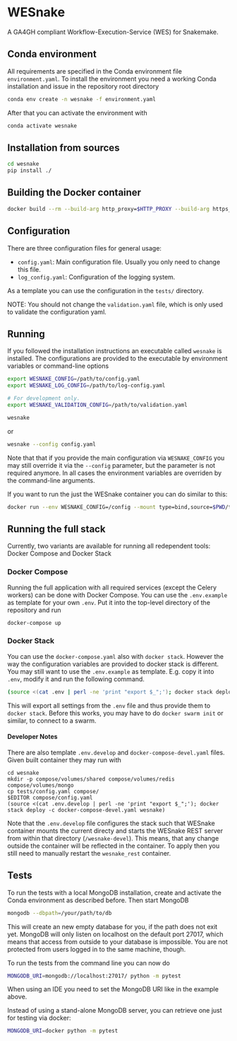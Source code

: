 # WESnake

A GA4GH compliant Workflow-Execution-Service (WES) for Snakemake.

## Conda environment

All requirements are specified in the Conda environment file `environment.yaml`. To install the environment you need a working Conda installation and issue in the repository root directory

```bash
conda env create -n wesnake -f environment.yaml
```

After that you can activate the environment with

```bash
conda activate wesnake
```

## Installation from sources

```bash
cd wesnake
pip install ./
```

## Building the Docker container

```bash
docker build --rm --build-arg http_proxy=$HTTP_PROXY --build-arg https_proxy=$HTTPS_PROXY -t wesnake:$version ./
```

## Configuration

There are three configuration files for general usage:

  * `config.yaml`: Main configuration file. Usually you only need to change this file.
  * `log_config.yaml`: Configuration of the logging system. 

As a template you can use the configuration in the `tests/` directory.

NOTE: You should not change the `validation.yaml` file, which is only used to validate the configuration yaml.

## Running

If you followed the installation instructions an executable called `wesnake` is installed. The configurations are provided to the executable by environment variables or command-line options

```bash
export WESNAKE_CONFIG=/path/to/config.yaml
export WESNAKE_LOG_CONFIG=/path/to/log-config.yaml

# For development only.
export WESNAKE_VALIDATION_CONFIG=/path/to/validation.yaml

wesnake
```

or

```bash
wesnake --config config.yaml
```

Note that that if you provide the main configuration via `WESNAKE_CONFIG` you may still override it via the `--config` parameter, but the parameter is not required anymore. In all cases the environment variables are overriden by the command-line arguments.

If you want to run the just the WESnake container you can do similar to this:

```bash
docker run --env WESNAKE_CONFIG=/config --mount type=bind,source=$PWD/tests/config.yaml,target=/config.yaml --rm wesnake:$version
```

## Running the full stack

Currently, two variants are available for running all redependent tools: Docker Compose and Docker Stack

### Docker Compose

Running the full application with all required services (except the Celery workers) can be done with Docker Compose. You can use the `.env.example` as template for your own `.env`. Put it into the top-level directory of the repository and run

```bash
docker-compose up
```

### Docker Stack

You can use the `docker-compose.yaml` also with `docker stack`. However the way the configuration variables are provided to docker stack is different. You may still want to use the `.env.example` as template. E.g. copy it into `.env`, modify it and run the following command.

```bash
(source <(cat .env | perl -ne 'print "export $_";'); docker stack deploy -c docker-compose.yaml wesnake)
```

This will export all settings from the `.env` file and thus provide them to `docker stack`. Before this works, you may have to do `docker swarm init` or similar, to connect to a swarm.

#### Developer Notes

There are also template `.env.develop` and `docker-compose-devel.yaml` files. Given built container they may run with

```
cd wesnake
mkdir -p compose/volumes/shared compose/volumes/redis compose/volumes/mongo
cp tests/config.yaml compose/
$EDITOR compose/config.yaml
(source <(cat .env.develop | perl -ne 'print "export $_";'); docker stack deploy -c docker-compose-devel.yaml wesnake)
```

Note that the `.env.develop` file configures the stack such that WESnake container mounts the current directy and starts the WESnake REST server from within that directory (`/wesnake-devel`). This means, that any change outside the container will be reflected in the container. To apply then you still need to manually restart the `wesnake_rest` container.


## Tests

To run the tests with a local MongoDB installation, create and activate the Conda environment as described before. Then start MongoDB 

```bash
mongodb --dbpath=/your/path/to/db
```

This will create an new empty database for you, if the path does not exit yet. MongoDB will only listen on localhost on the default port 27017, which means that access from outside to your database is impossible. You are not protected from users logged in to the same machine, though.

To run the tests from the command line you can now do

```bash
MONGODB_URI=mongodb://localhost:27017/ python -m pytest
``` 

When using an IDE you need to set the MongoDB URI like in the example above. 

Instead of using a stand-alone MongoDB server, you can retrieve one just for testing via docker:

```bash
MONGODB_URI=docker python -m pytest
```
